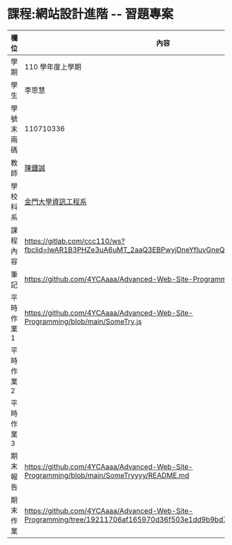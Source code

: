# 課程:網站設計進階 -- 習題專案

欄位 | 內容
-----|--------
學期 | 110 學年度上學期
學生 |  李思慧
學號末兩碼 | 110710336
教師 | [陳鍾誠](https://www.nqu.edu.tw/educsie/index.php?act=blog&code=list&ids=4)
學校科系 | [金門大學資訊工程系](https://www.nqu.edu.tw/educsie/index.php)
課程內容 | https://gitlab.com/ccc110/ws?fbclid=IwAR1B3PHZe3uA6uMT_2aaQ3EBPwyjDneYfIuvGneQLjLpLnn2e8LEqho6qVA
筆記 | https://github.com/4YCAaaa/Advanced-Web-Site-Programming/wiki
平時作業1 | https://github.com/4YCAaaa/Advanced-Web-Site-Programming/blob/main/SomeTry.js
平時作業2| 
平時作業3| 
期末報告 | https://github.com/4YCAaaa/Advanced-Web-Site-Programming/blob/main/SomeTryyyy/README.md
期末作業 | https://github.com/4YCAaaa/Advanced-Web-Site-Programming/tree/19211706af165970d36f503e1dd9b9bd7b05d663/SomeTryyyy

